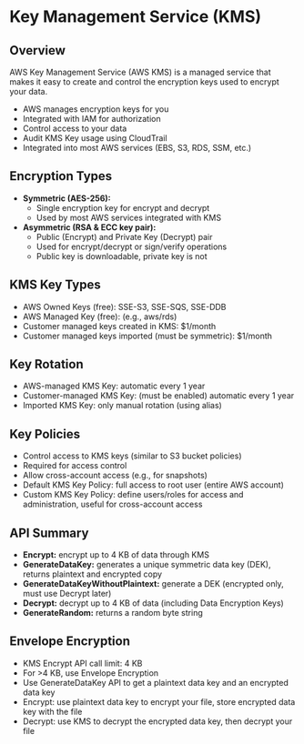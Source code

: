 # Key Management Service (KMS)

## Overview
AWS Key Management Service (AWS KMS) is a managed service that makes it easy to create and control the encryption keys used to encrypt your data.
- AWS manages encryption keys for you
- Integrated with IAM for authorization
- Control access to your data
- Audit KMS Key usage using CloudTrail
- Integrated into most AWS services (EBS, S3, RDS, SSM, etc.)

## Encryption Types
- **Symmetric (AES-256):**
  - Single encryption key for encrypt and decrypt
  - Used by most AWS services integrated with KMS
- **Asymmetric (RSA & ECC key pair):**
  - Public (Encrypt) and Private Key (Decrypt) pair
  - Used for encrypt/decrypt or sign/verify operations
  - Public key is downloadable, private key is not

## KMS Key Types
- AWS Owned Keys (free): SSE-S3, SSE-SQS, SSE-DDB
- AWS Managed Key (free): (e.g., aws/rds)
- Customer managed keys created in KMS: $1/month
- Customer managed keys imported (must be symmetric): $1/month

## Key Rotation
- AWS-managed KMS Key: automatic every 1 year
- Customer-managed KMS Key: (must be enabled) automatic every 1 year
- Imported KMS Key: only manual rotation (using alias)

## Key Policies
- Control access to KMS keys (similar to S3 bucket policies)
- Required for access control
- Allow cross-account access (e.g., for snapshots)
- Default KMS Key Policy: full access to root user (entire AWS account)
- Custom KMS Key Policy: define users/roles for access and administration, useful for cross-account access

## API Summary
- **Encrypt:** encrypt up to 4 KB of data through KMS
- **GenerateDataKey:** generates a unique symmetric data key (DEK), returns plaintext and encrypted copy
- **GenerateDataKeyWithoutPlaintext:** generate a DEK (encrypted only, must use Decrypt later)
- **Decrypt:** decrypt up to 4 KB of data (including Data Encryption Keys)
- **GenerateRandom:** returns a random byte string

## Envelope Encryption
- KMS Encrypt API call limit: 4 KB
- For >4 KB, use Envelope Encryption
- Use GenerateDataKey API to get a plaintext data key and an encrypted data key
- Encrypt: use plaintext data key to encrypt your file, store encrypted data key with the file
- Decrypt: use KMS to decrypt the encrypted data key, then decrypt your file
